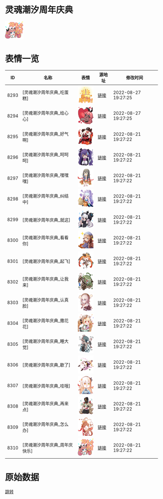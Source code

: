# 灵魂潮汐周年庆典

<img src="./cover.png" height="60" alt="cover" />

# 表情一览

|ID|名称|表情|源地址|修改时间|
|----|----|----|----|----|
|8293|[灵魂潮汐周年庆典_吃蛋糕]|<img src="./pic/008293_%5B灵魂潮汐周年庆典_吃蛋糕%5D.png" height="60" alt="吃蛋糕"/>|[链接](http://i0.hdslb.com/bfs/emote/e0a1d267ec7aa299def3a00bc9f5202f6ba7033c.png)|2022-08-27 19:27:25|
|8294|[灵魂潮汐周年庆典_给心心]|<img src="./pic/008294_%5B灵魂潮汐周年庆典_给心心%5D.png" height="60" alt="给心心"/>|[链接](http://i0.hdslb.com/bfs/emote/4bc5d69b9de453515dfcc16356b7cbc17d5e5788.png)|2022-08-27 19:27:25|
|8295|[灵魂潮汐周年庆典_好气啊]|<img src="./pic/008295_%5B灵魂潮汐周年庆典_好气啊%5D.png" height="60" alt="好气啊"/>|[链接](http://i0.hdslb.com/bfs/emote/16c82f3813ea31b03a8ea2eec0389457eb9023ab.png)|2022-08-21 19:27:22|
|8296|[灵魂潮汐周年庆典_呵呵呵]|<img src="./pic/008296_%5B灵魂潮汐周年庆典_呵呵呵%5D.png" height="60" alt="呵呵呵"/>|[链接](http://i0.hdslb.com/bfs/emote/14c74727abbe28448725ccc0e49d103bd21dc878.png)|2022-08-21 19:27:22|
|8297|[灵魂潮汐周年庆典_嘿嘿嘿]|<img src="./pic/008297_%5B灵魂潮汐周年庆典_嘿嘿嘿%5D.png" height="60" alt="嘿嘿嘿"/>|[链接](http://i0.hdslb.com/bfs/emote/c43846d9b609e70fa71d2a9ae6ef053e1426eebf.png)|2022-08-21 19:27:22|
|8298|[灵魂潮汐周年庆典_纠结中]|<img src="./pic/008298_%5B灵魂潮汐周年庆典_纠结中%5D.png" height="60" alt="纠结中"/>|[链接](http://i0.hdslb.com/bfs/emote/42d4e5e2b10c274696aace438af5c24a6fb6b077.png)|2022-08-21 19:27:22|
|8299|[灵魂潮汐周年庆典_就这]|<img src="./pic/008299_%5B灵魂潮汐周年庆典_就这%5D.png" height="60" alt="就这"/>|[链接](http://i0.hdslb.com/bfs/emote/c177fc2f10a82865b04ce1c4b4e2825f3ca4aeb1.png)|2022-08-21 19:27:22|
|8300|[灵魂潮汐周年庆典_看看你]|<img src="./pic/008300_%5B灵魂潮汐周年庆典_看看你%5D.png" height="60" alt="看看你"/>|[链接](http://i0.hdslb.com/bfs/emote/ba477cc542fdd6b4134c83ccb036b28c6e8c7739.png)|2022-08-21 19:27:22|
|8301|[灵魂潮汐周年庆典_起飞]|<img src="./pic/008301_%5B灵魂潮汐周年庆典_起飞%5D.png" height="60" alt="起飞"/>|[链接](http://i0.hdslb.com/bfs/emote/a42d479e0a50cdee0c1670ced57b5c88f5592d7f.png)|2022-08-21 19:27:22|
|8302|[灵魂潮汐周年庆典_让我来]|<img src="./pic/008302_%5B灵魂潮汐周年庆典_让我来%5D.png" height="60" alt="让我来"/>|[链接](http://i0.hdslb.com/bfs/emote/e0b4c28f0b530c15dda45b0bce29c9be3c47ef9e.png)|2022-08-21 19:27:22|
|8303|[灵魂潮汐周年庆典_认真脸]|<img src="./pic/008303_%5B灵魂潮汐周年庆典_认真脸%5D.png" height="60" alt="认真脸"/>|[链接](http://i0.hdslb.com/bfs/emote/2bda8357b6bd46fcd29cec7102aadeea72b6a01f.png)|2022-08-21 19:27:22|
|8304|[灵魂潮汐周年庆典_撒花花]|<img src="./pic/008304_%5B灵魂潮汐周年庆典_撒花花%5D.png" height="60" alt="撒花花"/>|[链接](http://i0.hdslb.com/bfs/emote/afe7b87dcb1aba3d133e94f7e2a3aca64b90865f.png)|2022-08-21 19:27:22|
|8305|[灵魂潮汐周年庆典_睡大觉]|<img src="./pic/008305_%5B灵魂潮汐周年庆典_睡大觉%5D.png" height="60" alt="睡大觉"/>|[链接](http://i0.hdslb.com/bfs/emote/b10ba89775484f600cb01b13ad68a785c28be7c6.png)|2022-08-21 19:27:22|
|8306|[灵魂潮汐周年庆典_歇了]|<img src="./pic/008306_%5B灵魂潮汐周年庆典_歇了%5D.png" height="60" alt="歇了"/>|[链接](http://i0.hdslb.com/bfs/emote/1b1900c822ddf2550de735fa9c61ceae62ceef60.png)|2022-08-21 19:27:22|
|8307|[灵魂潮汐周年庆典_哇哦]|<img src="./pic/008307_%5B灵魂潮汐周年庆典_哇哦%5D.png" height="60" alt="哇哦"/>|[链接](http://i0.hdslb.com/bfs/emote/6686ff45edd57e3948334cfe977c5d3b5f350ff9.png)|2022-08-21 19:27:22|
|8308|[灵魂潮汐周年庆典_再来点]|<img src="./pic/008308_%5B灵魂潮汐周年庆典_再来点%5D.png" height="60" alt="再来点"/>|[链接](http://i0.hdslb.com/bfs/emote/2f589d99d97faadb64d8c9add49154d713a8c823.png)|2022-08-21 19:27:22|
|8309|[灵魂潮汐周年庆典_怎么办]|<img src="./pic/008309_%5B灵魂潮汐周年庆典_怎么办%5D.png" height="60" alt="怎么办"/>|[链接](http://i0.hdslb.com/bfs/emote/a7c922a81983c5437f8f5f52914a72baf2a0b29f.png)|2022-08-21 19:27:22|
|8310|[灵魂潮汐周年庆典_周年庆快乐]|<img src="./pic/008310_%5B灵魂潮汐周年庆典_周年庆快乐%5D.png" height="60" alt="周年庆快乐"/>|[链接](http://i0.hdslb.com/bfs/emote/439fb6bc67c96f05fee817a1279ad29dd175edee.png)|2022-08-21 19:27:22|

# 原始数据

[跳转](./raw.json)

